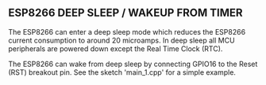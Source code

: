 ## ESP8266 DEEP SLEEP / WAKEUP FROM TIMER
The ESP8266 can enter a deep sleep mode which reduces the ESP8266 current consumption to around 20 microamps.
In deep sleep all MCU peripherals are powered down except the Real Time Clock (RTC). 

The ESP8266 can wake from deep sleep by connecting GPIO16 to the Reset (RST) breakout pin. See the sketch 'main_1.cpp' for a simple example.
